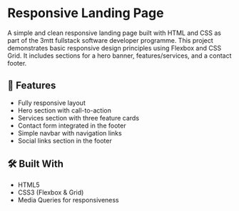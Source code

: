 # Responsive Landing Page

A simple and clean responsive landing page built with HTML and CSS as part of the 3mtt fullstack software developer programme. This project demonstrates basic responsive design principles using Flexbox and CSS Grid. It includes sections for a hero banner, features/services, and a contact footer.

## 🚀 Features

- Fully responsive layout
- Hero section with call-to-action
- Services section with three feature cards
- Contact form integrated in the footer
- Simple navbar with navigation links
- Social links section in the footer

## 🛠️ Built With

- HTML5
- CSS3 (Flexbox & Grid)
- Media Queries for responsiveness
